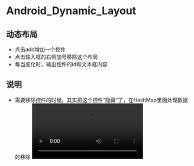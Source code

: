 # Android_Dynamic_Layout

## 动态布局
- 点击add增加一个控件
- 点击输入框的右侧加号移除这个布局
- 每当变化时，输出控件的id和文本框内容

## 说明
- 需要移除控件的时候，其实把这个控件“隐藏”了，在HashMap里面处理数据的移除
![效果如下](http://liuw53-wp.stor.sinaapp.com/Android%2Fscreencast-Genymotion-2016-05-09_04.49.25.93.webm)